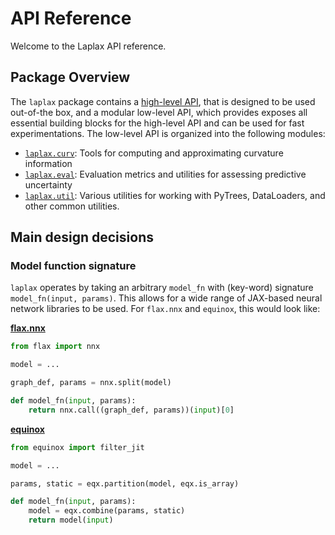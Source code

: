 # API Reference

Welcome to the Laplax API reference.

## Package Overview

The `laplax` package contains a [high-level API](./reference/main_api.md), that is designed to be used out-of-the box, and a modular low-level API, which provides exposes all essential building blocks for the high-level API and can be used for fast experimentations. The low-level API is organized into the following modules:

- [`laplax.curv`](./reference/curv.md): Tools for computing and approximating curvature information
- [`laplax.eval`](./reference/eval.md): Evaluation metrics and utilities for assessing predictive uncertainty
- [`laplax.util`](./reference/util.md): Various utilities for working with PyTrees, DataLoaders, and other common utilities.

## Main design decisions

### Model function signature

`laplax` operates by taking an arbitrary `model_fn` with (key-word) signature `model_fn(input, params)`. This allows for a wide range of JAX-based neural network libraries to be used. For `flax.nnx` and `equinox`, this would look like:

**[flax.nnx](https://flax.readthedocs.io/en/latest/nnx_basics.html)**

```python
from flax import nnx

model = ...

graph_def, params = nnx.split(model)

def model_fn(input, params):
    return nnx.call((graph_def, params))(input)[0]
```

**[equinox](https://equinox.readthedocs.io/en/latest/index.html)**

```python
from equinox import filter_jit

model = ...

params, static = eqx.partition(model, eqx.is_array)

def model_fn(input, params):
    model = eqx.combine(params, static)
    return model(input)
```

